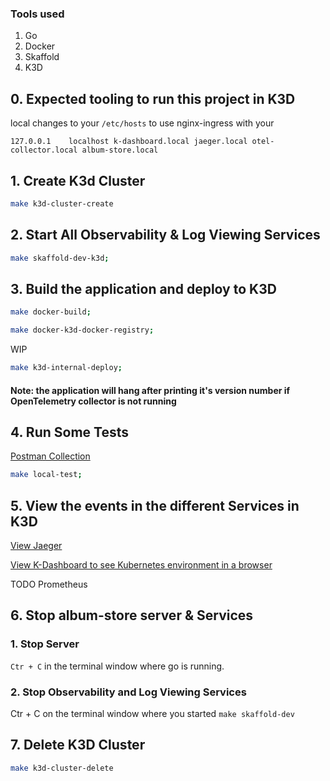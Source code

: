 ### Tools used

1. Go
2. Docker
3. Skaffold
4. K3D

## 0. Expected tooling to run this project in K3D

local changes to your `/etc/hosts` to use nginx-ingress with your  

```127.0.0.1	localhost k-dashboard.local jaeger.local otel-collector.local album-store.local```

## 1. Create K3d Cluster

```bash
make k3d-cluster-create
```

## 2. Start All Observability & Log Viewing Services
 
```bash
make skaffold-dev-k3d;
```

## 3. Build the application and deploy to K3D 

```bash
make docker-build;
```

```bash
make docker-k3d-docker-registry;
```

WIP 

```bash
make k3d-internal-deploy;
```

#### Note: the application will hang after printing it's version number if  OpenTelemetry collector is not running

## 4. Run Some Tests

[Postman Collection](../test/Album-Store.postman_collection.json)

```bash
make local-test;
```

## 5. View the events in the different Services in K3D

[View Jaeger](http://jaeger.local:8070/search?limit=20&service=album-store)

[View K-Dashboard to see Kubernetes environment in a browser](http://k-dashboard:8070/)

TODO Prometheus 

## 6. Stop album-store server & Services  

### 1. Stop Server

`Ctr + C` in the terminal window where go is running. 

### 2. Stop Observability and Log Viewing Services

Ctr + C on the terminal window where you started `make skaffold-dev`

## 7. Delete K3D Cluster

```bash
make k3d-cluster-delete
```
